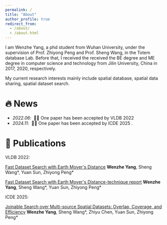 ```yaml
---
permalink: /
title: "About"
author_profile: true
redirect_from: 
  - /about/
  - /about.html
---
```


I am Wenzhe Yang, a phd student from Wuhan University, under the supervision of Prof. Zhiyong Peng and Prof. Sheng Wang, in the Totem database Lab. Before that, I received the received the BE degree and ME degree in computer science and technology from Jilin University, China in 2017, 2020, respectively.

My current research interests mainly include spatial database, spatial data sharing, spatial dataset search.

# 🔥 News
- *2022.06*: &nbsp;🎉🎉 One paper has been accepted by VLDB 2022
- *2024.11*: &nbsp;🎉🎉 One paper has been accepted by ICDE 2025
. 

# 📝 Publications 

<div class='paper-box'><div class='paper-box-image'><div><div class="badge">VLDB 2022:</div>
<div class='paper-box-text' markdown="1">

[Fast Dataset Search with Earth Mover's Distance](https://dl.acm.org/doi/abs/10.14778/3551793.3551811)  **Wenzhe Yang**, Sheng Wang*, Yuan Sun, Zhiyong Peng*

[Fast Dataset Search with Earth Mover's Distance-technique report](http://sheng.whu.edu.cn/papers/22VLDB-tr.pdf)  **Wenzhe Yang**, Sheng Wang*, Yuan Sun, Zhiyong Peng*

<div class='paper-box'><div class='paper-box-image'><div><div class="badge">ICDE 2025:</div>
<div class='paper-box-text' markdown="1">

[Joinable Search over Multi-source Spatial Datasets: Overlap, Coverage, and Efficiency](https://arxiv.org/abs/2311.13383)  **Wenzhe Yang**, Sheng Wang*, Zhiyu Chen, Yuan Sun, Zhiyong Peng*


